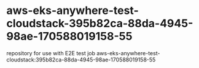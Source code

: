 # aws-eks-anywhere-test-cloudstack-395b82ca-88da-4945-98ae-170588019158-55
repository for use with E2E test job aws-eks-anywhere-test-cloudstack:395b82ca-88da-4945-98ae-170588019158-55
